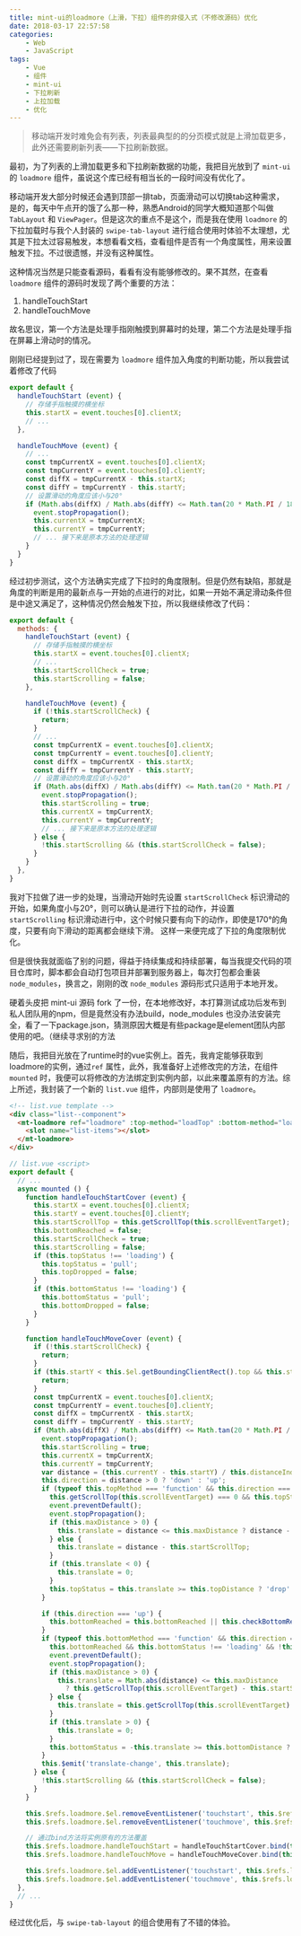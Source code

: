 ```yaml
---
title: mint-ui的loadmore（上滑，下拉）组件的非侵入式（不修改源码）优化
date: 2018-03-17 22:57:58
categories:
	- Web
	- JavaScript
tags:
	- Vue
	- 组件
	- mint-ui
	- 下拉刷新
	- 上拉加载
	- 优化
---
```


> 移动端开发时难免会有列表，列表最典型的的分页模式就是上滑加载更多，此外还需要刷新列表——下拉刷新数据。

最初，为了列表的上滑加载更多和下拉刷新数据的功能，我把目光放到了 `mint-ui` 的 `loadmore` 组件，虽说这个库已经有相当长的一段时间没有优化了。

移动端开发大部分时候还会遇到顶部一排tab，页面滑动可以切换tab这种需求，是的，每天中午点开的饿了么那一种，熟悉Android的同学大概知道那个叫做 `TabLayout` 和 `ViewPager`。但是这次的重点不是这个，而是我在使用 `loadmore` 的下拉加载时与我个人封装的 `swipe-tab-layout` 进行组合使用时体验不太理想，尤其是下拉太过容易触发，本想看看文档，查看组件是否有一个角度属性，用来设置触发下拉。不过很遗憾，并没有这种属性。

这种情况当然是只能查看源码，看看有没有能够修改的。果不其然，在查看 `loadmore` 组件的源码时发现了两个重要的方法：
1. handleTouchStart
2. handleTouchMove

故名思议，第一个方法是处理手指刚触摸到屏幕时的处理，第二个方法是处理手指在屏幕上滑动时的情况。

<!-- more -->

刚刚已经提到过了，现在需要为 `loadmore` 组件加入角度的判断功能，所以我尝试着修改了代码

```javascript
export default {
  handleTouchStart (event) {
    // 存储手指触摸的横坐标
    this.startX = event.touches[0].clientX;
    // ...
  },

  handleTouchMove (event) {
    // ...
    const tmpCurrentX = event.touches[0].clientX;
    const tmpCurrentY = event.touches[0].clientY;
    const diffX = tmpCurrentX - this.startX;
    const diffY = tmpCurrentY - this.startY;
    // 设置滑动的角度应该小与20°
    if (Math.abs(diffX) / Math.abs(diffY) <= Math.tan(20 * Math.PI / 180)) {
      event.stopPropagation();
      this.currentX = tmpCurrentX;
      this.currentY = tmpCurrentY;
      // ... 接下来是原本方法的处理逻辑
    }
  }
}
```

经过初步测试，这个方法确实完成了下拉时的角度限制。但是仍然有缺陷，那就是角度的判断是用的最新点与一开始的点进行的对比，如果一开始不满足滑动条件但是中途又满足了，这种情况仍然会触发下拉，所以我继续修改了代码：

```javascript
export default {
  methods: {
    handleTouchStart (event) {
      // 存储手指触摸的横坐标
      this.startX = event.touches[0].clientX;
      // ...
      this.startScrollCheck = true;
      this.startScrolling = false;
    },

    handleTouchMove (event) {
      if (!this.startScrollCheck) {
        return;
      }
      // ...
      const tmpCurrentX = event.touches[0].clientX;
      const tmpCurrentY = event.touches[0].clientY;
      const diffX = tmpCurrentX - this.startX;
      const diffY = tmpCurrentY - this.startY;
      // 设置滑动的角度应该小与20°
      if (Math.abs(diffX) / Math.abs(diffY) <= Math.tan(20 * Math.PI / 180) || this.startScrolling) {
        event.stopPropagation();
        this.startScrolling = true;
        this.currentX = tmpCurrentX;
        this.currentY = tmpCurrentY;
        // ... 接下来是原本方法的处理逻辑
      } else {
        !this.startScrolling && (this.startScrollCheck = false);
      }
    }
  },   
}
```

我对下拉做了进一步的处理，当滑动开始时先设置 `startScrollCheck` 标识滑动的开始，如果角度小与20°，则可以确认是进行下拉的动作，并设置 `startScrolling` 标识滑动进行中，这个时候只要有向下的动作，即使是170°的角度，只要有向下滑动的距离都会继续下滑。
这样一来便完成了下拉的角度限制优化。

但是很快我就面临了别的问题，得益于持续集成和持续部署，每当我提交代码的项目仓库时，脚本都会自动打包项目并部署到服务器上，每次打包都会重装 `node_modules`，换言之，刚刚的改 `node_modules` 源码形式只适用于本地开发。

硬着头皮把 mint-ui 源码 fork 了一份，在本地修改好，本打算测试成功后发布到私人团队用的npm，但是竟然没有办法build，node_modules 也没办法安装完全，看了一下package.json，猜测原因大概是有些package是element团队内部使用的吧。（继续寻求别的方法

随后，我把目光放在了runtime时的vue实例上。首先，我肯定能够获取到loadmore的实例，通过`ref` 属性，此外，我准备好上述修改完的方法，在组件 `mounted` 时，我便可以将修改的方法绑定到实例内部，以此来覆盖原有的方法。综上所述，我封装了一个新的 `list.vue` 组件，内部则是使用了 `loadmore`。

```html
<!-- list.vue template -->
<div class="list--component">
  <mt-loadmore ref="loadmore" :top-method="loadTop" :bottom-method="loadBottom" :bottom-all-loaded="allLoaded" :autoFill='autoFill' :topDistance="70" :bottomDistance="70">
    <slot name="list-items"></slot>
  </mt-loadmore>
</div>
```


```javascript
// list.vue <script>
export default {
  // ...
  async mounted () {
    function handleTouchStartCover (event) {
      this.startX = event.touches[0].clientX;
      this.startY = event.touches[0].clientY;
      this.startScrollTop = this.getScrollTop(this.scrollEventTarget);
      this.bottomReached = false;
      this.startScrollCheck = true;
      this.startScrolling = false;
      if (this.topStatus !== 'loading') {
        this.topStatus = 'pull';
        this.topDropped = false;
      }
      if (this.bottomStatus !== 'loading') {
        this.bottomStatus = 'pull';
        this.bottomDropped = false;
      }
    }

    function handleTouchMoveCover (event) {
      if (!this.startScrollCheck) {
        return;
      }
      if (this.startY < this.$el.getBoundingClientRect().top && this.startY > this.$el.getBoundingClientRect().bottom) {
        return;
      }
      const tmpCurrentX = event.touches[0].clientX;
      const tmpCurrentY = event.touches[0].clientY;
      const diffX = tmpCurrentX - this.startX;
      const diffY = tmpCurrentY - this.startY;
      if (Math.abs(diffX) / Math.abs(diffY) <= Math.tan(20 * Math.PI / 180) || this.startScrolling) {
        event.stopPropagation();
        this.startScrolling = true;
        this.currentX = tmpCurrentX;
        this.currentY = tmpCurrentY;
        var distance = (this.currentY - this.startY) / this.distanceIndex;
        this.direction = distance > 0 ? 'down' : 'up';
        if (typeof this.topMethod === 'function' && this.direction === 'down' &&
          this.getScrollTop(this.scrollEventTarget) === 0 && this.topStatus !== 'loading') {
          event.preventDefault();
          event.stopPropagation();
          if (this.maxDistance > 0) {
            this.translate = distance <= this.maxDistance ? distance - this.startScrollTop : this.translate;
          } else {
            this.translate = distance - this.startScrollTop;
          }
          if (this.translate < 0) {
            this.translate = 0;
          }
          this.topStatus = this.translate >= this.topDistance ? 'drop' : 'pull';
        }

        if (this.direction === 'up') {
          this.bottomReached = this.bottomReached || this.checkBottomReached();
        }
        if (typeof this.bottomMethod === 'function' && this.direction === 'up' &&
          this.bottomReached && this.bottomStatus !== 'loading' && !this.bottomAllLoaded) {
          event.preventDefault();
          event.stopPropagation();
          if (this.maxDistance > 0) {
            this.translate = Math.abs(distance) <= this.maxDistance
              ? this.getScrollTop(this.scrollEventTarget) - this.startScrollTop + distance : this.translate;
          } else {
            this.translate = this.getScrollTop(this.scrollEventTarget) - this.startScrollTop + distance;
          }
          if (this.translate > 0) {
            this.translate = 0;
          }
          this.bottomStatus = -this.translate >= this.bottomDistance ? 'drop' : 'pull';
        }
        this.$emit('translate-change', this.translate);
      } else {
        !this.startScrolling && (this.startScrollCheck = false);
      }
    }

    this.$refs.loadmore.$el.removeEventListener('touchstart', this.$refs.loadmore.handleTouchStart);
    this.$refs.loadmore.$el.removeEventListener('touchmove', this.$refs.loadmore.handleTouchMove);

    // 通过bind方法将实例原有的方法覆盖
    this.$refs.loadmore.handleTouchStart = handleTouchStartCover.bind(this.$refs.loadmore);
    this.$refs.loadmore.handleTouchMove = handleTouchMoveCover.bind(this.$refs.loadmore);

    this.$refs.loadmore.$el.addEventListener('touchstart', this.$refs.loadmore.handleTouchStart);
    this.$refs.loadmore.$el.addEventListener('touchmove', this.$refs.loadmore.handleTouchMove);
  },
  // ...
}
```

经过优化后，与 `swipe-tab-layout` 的组合使用有了不错的体验。



























